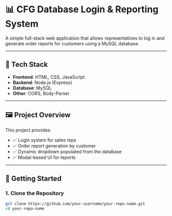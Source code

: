 # 📊 CFG Database Login & Reporting System

A simple full-stack web application that allows representatives to log in and generate order reports for customers using a MySQL database.

---

## 🔧 Tech Stack

- **Frontend**: HTML, CSS, JavaScript
- **Backend**: Node.js (Express)
- **Database**: MySQL
- **Other**: CORS, Body-Parser

---

## 🖼️ Project Overview

This project provides:

- ✅ Login system for sales reps
- ✅ Order report generation by customer
- ✅ Dynamic dropdown populated from the database
- ✅ Modal-based UI for reports

---

## 🚀 Getting Started

### 1. Clone the Repository

```bash
git clone https://github.com/your-username/your-repo-name.git
cd your-repo-name
